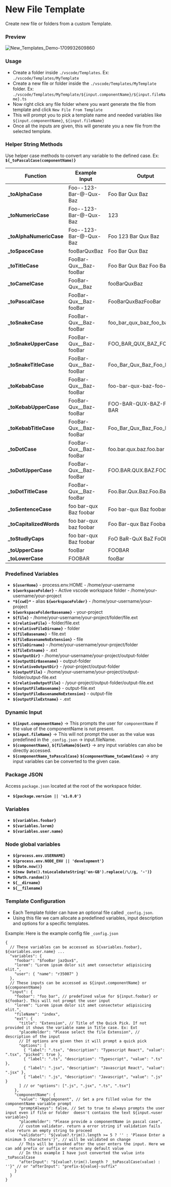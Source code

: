 # New File Template

Create new file or folders from a custom Template.

### Preview

![New_Templates_Demo-1709932609860](https://github.com/R35007/new-file-template-vscode-extension/assets/23217228/3a5beb54-bf48-404c-ad68-b3c88bec77eb)

### Usage

- Create a folder inside `./vscode/Templates`. Ex: `./vscode/Templates/MyTemplate`
- Create a new file or folder inside the `./vscode/Templates/MyTemplate` folder. Ex: `./vscode/Templates/MyTemplate/${input.componentName}/${input.fileName}.ts`
- Now right click any file folder where you want generate the file from template and click `New File From Template`
- This will prompt you to pick a template name and needed variables like `${input.componentName}`, `${input.fileName}`
- Once all the inputs are given, this will generate you a new file from the selected template.

### Helper String Methods

Use helper case methods to convert any variable to the defined case. Ex: **`${_toPascalCase(componentName)}`**

| Function                 | Example Input            | Output                  |
| ------------------------ | ------------------------ | ----------------------- |
| **\_toAlphaCase**        | Foo--123-Bar-@-Qux-Baz   | Foo Bar Qux Baz         |
| **\_toNumericCase**      | Foo--123-Bar-@-Qux-Baz   | 123                     |
| **\_toAlphaNumericCase** | Foo--123-Bar-@-Qux-Baz   | Foo 123 Bar Qux Baz     |
| **\_toSpaceCase**        | fooBarQuxBaz             | Foo Bar Qux Baz         |
| **\_toTitleCase**        | FooBar-Qux\_\_Baz-fooBar | Foo Bar Qux Baz Foo Bar |
| **\_toCamelCase**        | FooBar-Qux\_\_Baz        | fooBarQuxBaz            |
| **\_toPascalCase**       | FooBar-Qux\_\_Baz-fooBar | FooBarQuxBazFooBar      |
| **\_toSnakeCase**        | FooBar-Qux\_\_Baz-fooBar | foo_bar_qux_baz_foo_bar |
| **\_toSnakeUpperCase**   | FooBar-Qux\_\_Baz-fooBar | FOO_BAR_QUX_BAZ_FOO_BAR |
| **\_toSnakeTitleCase**   | FooBar-Qux\_\_Baz-fooBar | Foo_Bar_Qux_Baz_Foo_Bar |
| **\_toKebabCase**        | FooBar-Qux\_\_Baz-fooBar | foo-bar-qux-baz-foo-bar |
| **\_toKebabUpperCase**   | FooBar-Qux\_\_Baz-fooBar | FOO-BAR-QUX-BAZ-FOO-BAR |
| **\_toKebabTitleCase**   | FooBar-Qux\_\_Baz-fooBar | Foo_Bar_Qux_Baz_Foo_Bar |
| **\_toDotCase**          | FooBar-Qux\_\_Baz-fooBar | foo.bar.qux.baz.foo.bar |
| **\_toDotUpperCase**     | FooBar-Qux\_\_Baz-fooBar | FOO.BAR.QUX.BAZ.FOO.BAR |
| **\_toDotTitleCase**     | FooBar-Qux\_\_Baz-fooBar | Foo.Bar.Qux.Baz.Foo.Bar |
| **\_toSentenceCase**     | foo bar-qux Baz foobar   | Foo bar-qux Baz foobar  |
| **\_toCapitalizedWords** | foo bar-qux baz foobar   | Foo Bar-qux Baz Foobar  |
| **\_toStudlyCaps**       | foo bar-qux Baz foobar   | FoO BaR-QuX BaZ FoObAr  |
| **\_toUpperCase**        | fooBar                   | FOOBAR                  |
| **\_toLowerCase**        | FOOBAR                   | fooBar                  |

### Predefined Variables

- **`${userHome}`** - process.env.HOME - /home/your-username
- **`${workspaceFolder}`** - Active vscode workspace folder - /home/your-username/your-project
- **`*${cwd}*`** - alias **`${workspaceFolder}`** - /home/your-username/your-project
- **`${workspaceFolderBasename}`** - your-project
- **`${file}`** - /home/your-username/your-project/folder/file.ext
- **`${relativeFile}`** - folder/file.ext
- **`${relativeFileDirname}`** - folder
- **`${fileBasename}`** - file.ext
- **`${fileBasenameNoExtension}`** - file
- **`${fileDirname}`** - /home/your-username/your-project/folder
- **`${fileExtname}`** - .ext
- **`${outputDir}`** - /home/your-username/your-project/output-folder
- **`${outputDirBasename}`** - output-folder
- **`${relativeOutputDir}`** - /your-project/output-folder
- **`${outputFile}`** - /home/your-username/your-project/output-folder/output-file.ext
- **`${relativeOutputFile}`** - /your-project/output-folder/output-file.ext
- **`${outputFileBasename}`** - output-file.ext
- **`${outputFileBasenameNoExtension}`** - output-file
- **`${outputFileExtname}`** - .ext

### Dynamic Input

- **`${input.componentName}`** -> This prompts the user for `componentName` if the value of the componentName is not present.
- **`${input.fileName}`** -> This will not prompt the user as the value was predefined in the `_config.json` -> input.fileName.
- **`${componentName}`**, **`${fileName}${ext}`** -> any input variables can also be directly accessed.
- **`${componentName_toPascalCase}`** **`${componentName_toCamelCase}`** -> any input variables can be converted to the given case.

### Package JSON

Access `package.json` located at the root of the workspace folder.

- **`${package.version || 'v1.0.0'}`**

### Variables

- **`${variables.foobar}`**
- **`${variables.lorem}`**
- **`${variables.user.name}`**

### Node global variables

- **`${process.env.USERNAME}`**
- **`${process.env.NODE_ENV || 'development'}`**
- **`${Date.now()}`**
- **`${new Date().toLocaleDateString('en-GB').replace(/\//g, '-')}`**
- **`${Math.random()}`**
- **`${__dirname}`**
- **`${__filename}`**

### Template Configuration

- Each Template folder can have an optional file called `_config.json`.
- Using this file we cam allocate a predefined variables, input description and options for a specific templates.

Example: Here is the example config file `_config.json`

```jsonc
{
  // These variables can be accessed as ${variables.foobar}, ${variables.user.name} ...
  "variables": {
    "foobar": "$fooBar jazQux$",
    "lorem": "Lorem ipsum dolor sit amet consectetur adipisicing elit.",
    "user": { "name": "r35007" }
  },
  // These inputs can be accessed as ${input.componentName} or ${componentName}
  "input": {
    "foobar": "foo bar", // predefined value for ${input.foobar} or ${foobar}. This will not prompt the user input
    "lorem": "Lorem ipsum dolor sit amet consectetur adipisicing elit.",
    "fileName": "index",
    "ext": {
      "title": "Extension", // Title of the Quick Pick. If not provided it shows the variable name in Title case. Ex: Ext
      "placeHolder": "Please select the file Extension", // description of the input
      // If options are given then it will prompt a quick pick
      "options": [
        { "label": ".tsx", "description": "Typescript React", "value": ".tsx", "picked": true },
        { "label": ".ts", "description": "Typescript", "value": ".ts" },
        { "label": ".jsx", "description": "Javascript React", "value": ".jsx" },
        { "label": ".js", "description": "Javascript", "value": ".js" }
      ] // or "options": [".js", ".jsx", ".ts", ".tsx"]
    },
    "componentName": {
      "value": "AppComponent", // Set a pre filled value for the componentName variable prompt
      "promptAlways": false, // Set to true to always prompts the user input even if file or folder  doesn't contains the text ${input.<user variable>}
      "placeHolder": "Please provide a componentName in pascal case",
      // custom validator. return a error string if validation fails else return an empty string to proceed
      "validator": "${value?.trim().length >= 5 ? '' : 'Please Enter a minimum 5 characters'}", // will be validated on change
      // This will be invoked after the user enters the input. Here we can add prefix or suffix or return any default value
      // In this example I have just converted the value into _toPascalCase
      "afterInput": "${value?.trim().length ? _toPascalCase(value) : ''}" // or "afterInput": "prefix-${value}-suffix"
    }
  }
}
```
